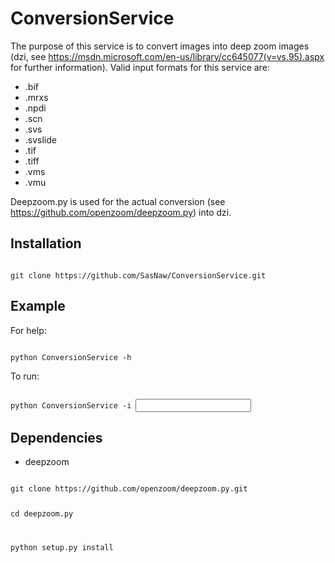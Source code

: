 # ConversionService
The purpose of this service is to convert images into deep zoom images (dzi, see https://msdn.microsoft.com/en-us/library/cc645077(v=vs.95).aspx for further information). Valid input formats for this service are:

* .bif
* .mrxs
* .npdi
* .scn
* .svs
* .svslide
* .tif
* .tiff
* .vms
* .vmu

Deepzoom.py is used for the actual conversion (see https://github.com/openzoom/deepzoom.py) into dzi.

## Installation
<code>
git clone https://github.com/SasNaw/ConversionService.git
</code>

## Example
For help:

<code>
python ConversionService -h
</code>

To run:

<code>
python ConversionService -i <input folder>
</code>

## Dependencies
* deepzoom

<code>
git clone https://github.com/openzoom/deepzoom.py.git

cd deepzoom.py

python setup.py install
</code>
